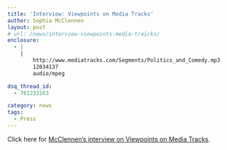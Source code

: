 ```yaml
---
title: 'Interview: Viewpoints on Media Tracks'
author: Sophia McClennen
layout: post
# url: /news/interview-viewpoints-media-traicks/
enclosure:
  - |
    |
        http://www.mediatracks.com/Segments/Politics_and_Comedy.mp3
        12034137
        audio/mpeg

dsq_thread_id:
  - 781233163

category: news
tags:
  - Press
---
```

Click here for [McClennen&#8217;s interview on Viewpoints on Media Tracks][1].

 [1]: http://www.mediatracks.com/Segments/Politics_and_Comedy.mp3
